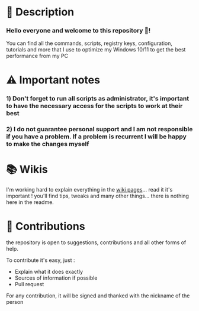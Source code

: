 # 📖 Description
### Hello everyone and welcome to this repository 👋!
You can find all the commands, scripts, registry keys, configuration, tutorials and more that I use to optimize my Windows 10/11 to get the best performance from my PC

# ⚠ Important notes

### 1) Don't forget to run all scripts as administrator, it's important to have the necessary access for the scripts to work at their best

### 2) I do not guarantee personal support and I am not responsible if you have a problem. If a problem is recurrent I will be happy to make the changes myself 

# 📚 Wikis

I'm working hard to explain everything in the [wiki pages](https://github.com/Damokless/Windows11-Optimization/wiki)... read it it's important ! you'll find tips, tweaks and many other things... there is nothing here in the readme.

# 🤝 Contributions

the repository is open to suggestions, contributions and all other forms of help.

To contribute it's easy, just :

- Explain what it does exactly
- Sources of information if possible
- Pull request

For any contribution, it will be signed and thanked with the nickname of the person
